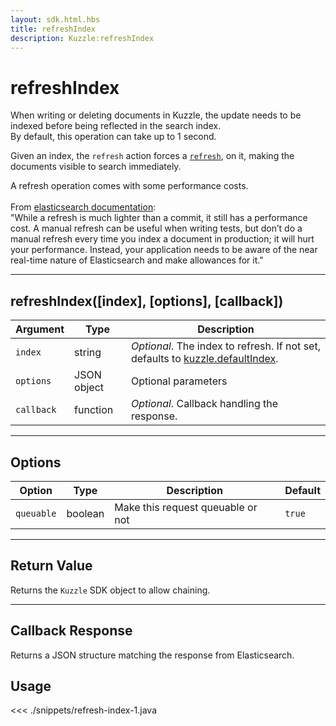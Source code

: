 ```yaml
---
layout: sdk.html.hbs
title: refreshIndex
description: Kuzzle:refreshIndex
---
```


# refreshIndex

When writing or deleting documents in Kuzzle, the update needs to be indexed before being reflected
in the search index.  
By default, this operation can take up to 1 second.

Given an index, the `refresh` action forces a [`refresh`](https://www.elastic.co/guide/en/elasticsearch/reference/5.4/docs-refresh.html),
on it, making the documents visible to search immediately.

<div class="alert alert-warning">
    A refresh operation comes with some performance costs.<br>
    <br>
    From <a href="https://www.elastic.co/guide/en/elasticsearch/reference/5.4/docs-refresh.html">elasticsearch documentation</a>:
    <div class="quote">
    "While a refresh is much lighter than a commit, it still has a performance cost. A manual refresh can be useful when writing tests, but don’t do a manual refresh every time you index a document in production; it will hurt your performance. Instead, your application needs to be aware of the near real-time nature of Elasticsearch and make allowances for it."
    </div>
</div>

---

## refreshIndex([index], [options], [callback])

| Argument   | Type        | Description                                                                                                                      |
| ---------- | ----------- | -------------------------------------------------------------------------------------------------------------------------------- |
| `index`    | string      | _Optional_. The index to refresh. If not set, defaults to [kuzzle.defaultIndex](/sdk/android/3/core-classes/kuzzle/#properties). |
| `options`  | JSON object | Optional parameters                                                                                                              |
| `callback` | function    | _Optional_. Callback handling the response.                                                                                      |

---

## Options

| Option     | Type    | Description                       | Default |
| ---------- | ------- | --------------------------------- | ------- |
| `queuable` | boolean | Make this request queuable or not | `true`  |

---

## Return Value

Returns the `Kuzzle` SDK object to allow chaining.

---

## Callback Response

Returns a JSON structure matching the response from Elasticsearch.

## Usage

<<< ./snippets/refresh-index-1.java
